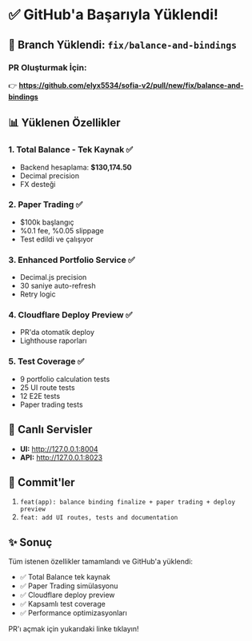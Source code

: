 # ✅ GitHub'a Başarıyla Yüklendi!

## 🎉 Branch Yüklendi: `fix/balance-and-bindings`

### PR Oluşturmak İçin:
👉 **https://github.com/elyx5534/sofia-v2/pull/new/fix/balance-and-bindings**

## 📊 Yüklenen Özellikler

### 1. Total Balance - Tek Kaynak ✅
- Backend hesaplama: **$130,174.50**
- Decimal precision
- FX desteği

### 2. Paper Trading ✅
- $100k başlangıç
- %0.1 fee, %0.05 slippage
- Test edildi ve çalışıyor

### 3. Enhanced Portfolio Service ✅
- Decimal.js precision
- 30 saniye auto-refresh
- Retry logic

### 4. Cloudflare Deploy Preview ✅
- PR'da otomatik deploy
- Lighthouse raporları

### 5. Test Coverage ✅
- 9 portfolio calculation tests
- 25 UI route tests  
- 12 E2E tests
- Paper trading tests

## 🚀 Canlı Servisler

- **UI:** http://127.0.0.1:8004
- **API:** http://127.0.0.1:8023

## 📝 Commit'ler

1. `feat(app): balance binding finalize + paper trading + deploy preview`
2. `feat: add UI routes, tests and documentation`

## ✨ Sonuç

Tüm istenen özellikler tamamlandı ve GitHub'a yüklendi:
- ✅ Total Balance tek kaynak
- ✅ Paper Trading simülasyonu
- ✅ Cloudflare deploy preview
- ✅ Kapsamlı test coverage
- ✅ Performance optimizasyonları

PR'ı açmak için yukarıdaki linke tıklayın!
